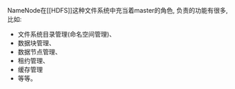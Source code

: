 NameNode在[[HDFS]]这种文件系统中充当着master的角色,
负责的功能有很多,比如:
- 文件系统目录管理(命名空间管理)、
- 数据块管理、
- 数据节点管理、
- 租约管理、
- 缓存管理
- 等等。
